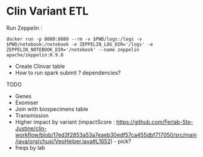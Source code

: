 Clin Variant ETL
===============

Run Zeppelin :
```
docker run -p 8080:8080 --rm -v $PWD/logs:/logs -v $PWD/notebook:/notebook -e ZEPPELIN_LOG_DIR='/logs' -e ZEPPELIN_NOTEBOOK_DIR='/notebook' --name zeppelin apache/zeppelin:0.9.0
```



- Create Clinvar table
- How to run spark submit ? dependencies?


TODO
- Genes
- Exomiser
- Join with biospecimens table
- Transmission
- Higher impact by variant (impactScore : https://github.com/Ferlab-Ste-Justine/clin-workflow/blob/17ed3f2853a53a7eaeb30edf57ca455dbf717050/src/main/java/org/chusj/VepHelper.java#L1652)
        - pick?
- freqs by lab



